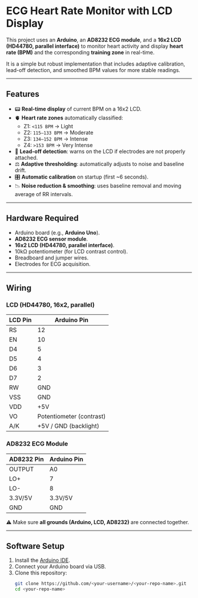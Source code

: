 # ECG Heart Rate Monitor with LCD Display

This project uses an **Arduino**, an **AD8232 ECG module**, and a **16x2 LCD (HD44780, parallel interface)** to monitor heart activity and display **heart rate (BPM)** and the corresponding **training zone** in real-time.

It is a simple but robust implementation that includes adaptive calibration, lead-off detection, and smoothed BPM values for more stable readings.

---

## Features

- 📟 **Real-time display** of current BPM on a 16x2 LCD.  
- 🫀 **Heart rate zones** automatically classified:  
  - Z1: `<115 BPM` → Light  
  - Z2: `115–133 BPM` → Moderate  
  - Z3: `134–152 BPM` → Intense  
  - Z4: `>153 BPM` → Very Intense  
- 🔌 **Lead-off detection**: warns on the LCD if electrodes are not properly attached.  
- ⚖️ **Adaptive thresholding**: automatically adjusts to noise and baseline drift.  
- 🎛 **Automatic calibration** on startup (first ~6 seconds).  
- 📉 **Noise reduction & smoothing**: uses baseline removal and moving average of RR intervals.

---

## Hardware Required

- Arduino board (e.g., **Arduino Uno**).  
- **AD8232 ECG sensor module**.  
- **16x2 LCD (HD44780, parallel interface)**.  
- 10kΩ potentiometer (for LCD contrast control).  
- Breadboard and jumper wires.  
- Electrodes for ECG acquisition.  

---

## Wiring

### LCD (HD44780, 16x2, parallel)

| LCD Pin | Arduino Pin |
|---------|-------------|
| RS      | 12          |
| EN      | 10          |
| D4      | 5           |
| D5      | 4           |
| D6      | 3           |
| D7      | 2           |
| RW      | GND         |
| VSS     | GND         |
| VDD     | +5V         |
| VO      | Potentiometer (contrast) |
| A/K     | +5V / GND (backlight) |

### AD8232 ECG Module

| AD8232 Pin | Arduino Pin |
|------------|-------------|
| OUTPUT     | A0          |
| LO+        | 7           |
| LO-        | 8           |
| 3.3V/5V    | 3.3V/5V     |
| GND        | GND         |

⚠️ Make sure **all grounds (Arduino, LCD, AD8232)** are connected together.

---

## Software Setup

1. Install the [Arduino IDE](https://www.arduino.cc/en/software).  
2. Connect your Arduino board via USB.  
3. Clone this repository:  
   ```bash
   git clone https://github.com/<your-username>/<your-repo-name>.git
   cd <your-repo-name>
